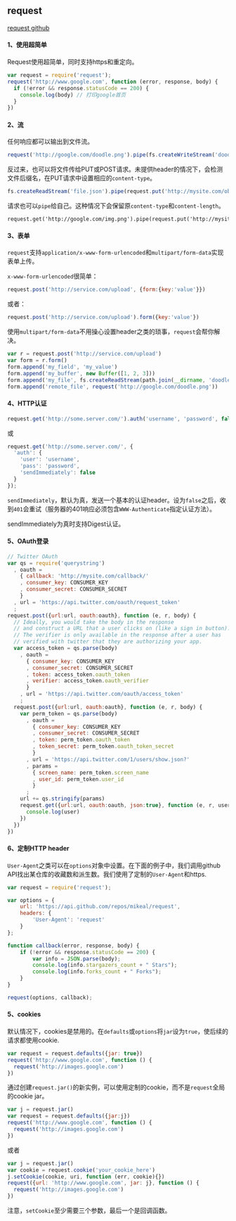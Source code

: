 ## request

[request github](https://github.com/request/request)

#### 1、使用超简单

Request使用超简单，同时支持https和重定向。

```js
var request = require('request');
request('http://www.google.com', function (error, response, body) {
  if (!error && response.statusCode == 200) {
    console.log(body) // 打印google首页
  }
})
```

#### 2、流

任何响应都可以输出到文件流。

```js
request('http://google.com/doodle.png').pipe(fs.createWriteStream('doodle.png'))
```

反过来，也可以将文件传给PUT或POST请求。未提供header的情况下，会检测文件后缀名，在PUT请求中设置相应的`content-type`。

```js
fs.createReadStream('file.json').pipe(request.put('http://mysite.com/obj.json'))
```

请求也可以`pipe`给自己。这种情况下会保留原`content-type`和`content-length`。

```
request.get('http://google.com/img.png').pipe(request.put('http://mysite.com/img.png'))
```

#### 3、表单

`request`支持`application/x-www-form-urlencoded`和`multipart/form-data`实现表单上传。

`x-www-form-urlencoded`很简单：

```js
request.post('http://service.com/upload', {form:{key:'value'}})
```

或者：

```js
request.post('http://service.com/upload').form({key:'value'})
```

使用`multipart/form-data`不用操心设置header之类的琐事，`request`会帮你解决。

```js
var r = request.post('http://service.com/upload')
var form = r.form()
form.append('my_field', 'my_value')
form.append('my_buffer', new Buffer([1, 2, 3]))
form.append('my_file', fs.createReadStream(path.join(__dirname, 'doodle.png'))
form.append('remote_file', request('http://google.com/doodle.png'))
```

#### 4、HTTP认证

```js
request.get('http://some.server.com/').auth('username', 'password', false);
```

或

```js
request.get('http://some.server.com/', {
  'auth': {
    'user': 'username',
    'pass': 'password',
    'sendImmediately': false
  }
});
```

`sendImmediately`，默认为真，发送一个基本的认证header。设为`false`之后，收到`401`会重试（服务器的401响应必须包含`WWW-Authenticate`指定认证方法）。

sendImmediately为真时支持Digest认证。

#### 5、OAuth登录

```js
// Twitter OAuth
var qs = require('querystring')
  , oauth =
    { callback: 'http://mysite.com/callback/'
    , consumer_key: CONSUMER_KEY
    , consumer_secret: CONSUMER_SECRET
    }
  , url = 'https://api.twitter.com/oauth/request_token'
  ;
request.post({url:url, oauth:oauth}, function (e, r, body) {
  // Ideally, you would take the body in the response
  // and construct a URL that a user clicks on (like a sign in button).
  // The verifier is only available in the response after a user has
  // verified with twitter that they are authorizing your app.
  var access_token = qs.parse(body)
    , oauth =
      { consumer_key: CONSUMER_KEY
      , consumer_secret: CONSUMER_SECRET
      , token: access_token.oauth_token
      , verifier: access_token.oauth_verifier
      }
    , url = 'https://api.twitter.com/oauth/access_token'
    ;
  request.post({url:url, oauth:oauth}, function (e, r, body) {
    var perm_token = qs.parse(body)
      , oauth =
        { consumer_key: CONSUMER_KEY
        , consumer_secret: CONSUMER_SECRET
        , token: perm_token.oauth_token
        , token_secret: perm_token.oauth_token_secret
        }
      , url = 'https://api.twitter.com/1/users/show.json?'
      , params =
        { screen_name: perm_token.screen_name
        , user_id: perm_token.user_id
        }
      ;
    url += qs.stringify(params)
    request.get({url:url, oauth:oauth, json:true}, function (e, r, user) {
      console.log(user)
    })
  })
})
```

#### 6、定制HTTP header

`User-Agent`之类可以在`options`对象中设置。在下面的例子中，我们调用github API找出某仓库的收藏数和派生数。我们使用了定制的`User-Agent`和https.

```js
var request = require('request');

var options = {
    url: 'https://api.github.com/repos/mikeal/request',
    headers: {
        'User-Agent': 'request'
    }
};

function callback(error, response, body) {
    if (!error && response.statusCode == 200) {
        var info = JSON.parse(body);
        console.log(info.stargazers_count + " Stars");
        console.log(info.forks_count + " Forks");
    }
}

request(options, callback);
```

#### 5、cookies

默认情况下，cookies是禁用的。在`defaults`或`options`将`jar`设为`true`，使后续的请求都使用cookie.

```js
var request = request.defaults({jar: true})
request('http://www.google.com', function () {
  request('http://images.google.com')
})
```

通过创建`request.jar()`的新实例，可以使用定制的cookie，而不是`request`全局的cookie jar。

```js
var j = request.jar()
var request = request.defaults({jar:j})
request('http://www.google.com', function () {
  request('http://images.google.com')
})
```

或者

```js
var j = request.jar()
var cookie = request.cookie('your_cookie_here')
j.setCookie(cookie, uri, function (err, cookie){})
request({url: 'http://www.google.com', jar: j}, function () {
  request('http://images.google.com')
})
```

注意，`setCookie`至少需要三个参数，最后一个是回调函数。
